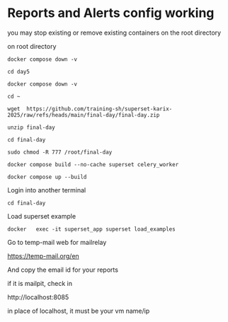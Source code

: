 # Reports and Alerts config working

you may stop existing or remove existing containers
on the root directory

on root directory
```
docker compose down -v
```

```
cd day5
```

```
docker compose down -v
```

```
cd ~
``` 

```
wget  https://github.com/training-sh/superset-karix-2025/raw/refs/heads/main/final-day/final-day.zip

 ```


```
unzip final-day
```

```
cd final-day
```

```
sudo chmod -R 777 /root/final-day
```


```
docker compose build --no-cache superset celery_worker
```

```
docker compose up --build
```



Login into another terminal


```
cd final-day
```
Load superset example
```
docker   exec -it superset_app superset load_examples
```

Go to temp-mail web for mailrelay

https://temp-mail.org/en


And copy the email id for your reports

if it is mailpit, check in

http://localhost:8085 

in place of localhost, it must be your vm name/ip
